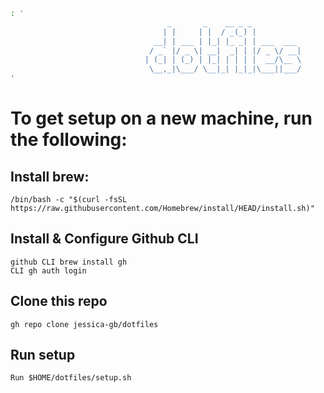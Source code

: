 ```bash
: '
                                   _       _    __ _ _
                                  | |     | |  / _(_) |
                                __| | ___ | |_| |_ _| | ___  ___
                               / _` |/ _ \| __|  _| | |/ _ \/ __|
                              | (_| | (_) | |_| | | | |  __/\__ \
                               \__,_|\___/ \__|_| |_|_|\___||___/
'
```

# To get setup on a new machine, run the following:

## Install brew:
`/bin/bash -c "$(curl -fsSL https://raw.githubusercontent.com/Homebrew/install/HEAD/install.sh)"`

## Install & Configure Github CLI
```
github CLI brew install gh
CLI gh auth login
```

## Clone this repo
`gh repo clone jessica-gb/dotfiles`

## Run setup
`Run $HOME/dotfiles/setup.sh`
